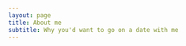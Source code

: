 ```yaml
---
layout: page
title: About me
subtitle: Why you'd want to go on a date with me
---
```


<script>
window.location.href = "{{ site.url }}/about-us/";
<script>